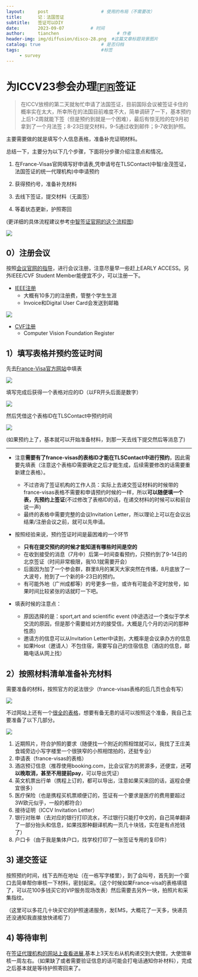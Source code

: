 ```yaml
---
layout:     post                    # 使用的布局（不需要改）
title:      记：法国签证
subtitle:   签证可以DIY
date:       2023-09-07          # 时间
author:     tianchen                      # 作者
header-img: img/diffusion/disco-28.png  #这篇文章标题背景图片  
catalog: true                       # 是否归档
tags:                               #标签
     - survey
---
```



# 为ICCV23参会办理🇫🇷签证

> 在ICCV放榜的第二天就匆忙申请了法国签证，目前国际会议被签证卡住的概率实在太大，所幸所在的法国目前难度不大，简单调研了一下，基本预约上后1-2周就能下签（但是预约到就是一个困难），最后有惊无险的在9月初拿到了一个月法签；8-23日提交材料，9-5通过收到邮件；9-7收到护照。

主要需要做的就是填写个人信息表格，准备补充证明材料。

总结一下，主要分为以下几个步骤，下面将分步骤介绍注意点和情况。

1. 在France-Visas官网填写好申请表,凭申请号在TLSContact(中智/金茂签证，法国签证的统一代理机构)中申请预约

2. 获得预约号，准备补充材料

3. 去线下签证，提交材料（无面签）

4. 等着状态更新，护照寄回

(更详细的具体流程建议参考[中智签证官网的这个流程图](https://visas-fr.tlscontact.com/procedure/cn/cnWUH2fr))

![](https://github.com/A-suozhang/MyPicBed/raw/master/img/20230907230056.png)

## 0）注册会议

按照[会议官网的指导](https://iccv2023.thecvf.com/registration.details-85.php)，进行会议注册，注意尽量早一些赶上EARLY ACCESS。另外IEEE/CVF Student Member能便宜不少，可以注册一下。

- [IEEE注册](https://www.ieee.org/profile/membershipandsubscription/showMembershipsAndSubscriptions.html)
    - 大概有10多刀的注册费，管整个学生生涯
    - Invoice和Digital User Card会发送到邮箱

![](https://github.com/A-suozhang/MyPicBed/raw/master/img/20230907231909.png)

- [CVF注册](https://www.thecvf.com/)
    - Computer Vision Foundation Register

## 1）填写表格并预约签证时间

先去[France-Visa官方网站](https://france-visas.gouv.fr/zh/web/france-visas)中填表

![](https://github.com/A-suozhang/MyPicBed/raw/master/img/20230907230521.png)

填写完成后获得一个表格对应的ID（以FR开头后面是数字）

![](https://github.com/A-suozhang/MyPicBed/raw/master/img/20230907230726.png)

然后凭借这个表格ID在TLSContact中预约时间

![](https://github.com/A-suozhang/MyPicBed/raw/master/img/20230907230941.png)

(如果预约上了，基本就可以开始准备材料，到那一天去线下提交然后等消息了)

---

- 注意**需要有了france-visas的表格ID才能在TLSContact中进行预约**，因此需要先填表（注意这个表格ID需要确定之后才能生成，后续需要修改的话需要重新建立表格）。
    - 不过咨询了签证机构的工作人员：实际上去递交签证材料的时候带的france-visas表格不需要和申请预约时候的一样，所以**可以随便填一个表，先预约上签证**(不过修改了表格ID的话，在递交材料的时候可以和前台说一声)
    - 最终的表格中需要完整的会议Invitation Letter，所以理论上可以在会议出结果/注册会议之前，就可以先申请。

- 按照经验来说，预约签证时间是最困难的一个环节
    - **只有在提交预约的时候才能知道有哪些时间是空的**
    - 在收到接受的消息（7月中）后第一时间查看预约，只预约到了9-14日的北京签证（时间非常极限，我10.1就需要开会）
    - 后面因为加了一个参会群，群里8月的某天大家突然在传播，8月底放了一大波号，抢到了一个新的8-23日的预约。
    - 有可能外地（广州成都等）的号更多一些，或许有可能会不定时放号，如果时间比较紧张的话就盯一下吧。

- 填表时候的注意点：
    - 原因选择的是：sport,art and scientific event (中途选过一个类似于学术交流的原因，但是那个需要给对方的接受信，大概是几个月的访问的那种性质)
    - 邀请方的信息可以从Invitation Letter中读到，大概率是会议承办方的信息
    - 如果Host（邀请人）不包住宿，需要写自己的住宿信息（酒店的信息，邮箱电话从网上找）

## 2）按照材料清单准备补充材料

需要准备的材料，按照官方的说法很少（france-visas表格的后几页也会有写）

![](https://github.com/A-suozhang/MyPicBed/raw/master/img/20230907232650.png)


不过网站上还有一个[很全的表格](http://www.yzyexpo.com/upload/1/editor/1603349423147.pdf)，想要有备无患的话可以按照这个准备，我自己主要准备了以下几部分。

![](https://github.com/A-suozhang/MyPicBed/raw/master/img/20230907232751.png)

1. 近期照片，符合护照的要求（随便找一个附近的照相馆就可以，我找了王庄美食城旁边小写字楼里一个很狭窄的小照相馆拍的，还挺专业）
2. 申请表（france-visas的表格）
3. 酒店预订信息（推荐使用booking.com，比会议官方的房源多，还便宜，还**可以晚取消，甚至不用提前pay**，可以导出凭证）
4. 英文机票出行单（携程上订的，都可以导出，注意如果买来回的话，返程会便宜很多）
5. 医疗保险（也是携程买机票顺便订的，签证有一个要求是医疗的费用要超过3W欧元似乎，一般的都符合）
6. 接待证明（ICCV Invitation Letter）
7. 银行对账单（去对应的银行打印流水，不过银行只能打中文的，自己简单翻译了一部分抬头和信息，如果找那种翻译机构一页几十块钱，实在是有点抢钱了）
8. 户口卡（由于我是集体户口，找学校打印了一张签证专用的复印件）


## 3) 递交签证

按照预约时间，线下去所在地址（在一栋写字楼里），到了会叫号，首先到一个窗口去简单帮你审核一下材料，密封起来。（这个时候如果France-visa的表格填错了，可以花100多钱买它的VIP服务现场改表）然后需要去另外一块，拍照片和采集指纹。

（这里可以多花几十块买它的护照速递服务，发EMS，大概花了一天多，快递员还没通知我直接放快递柜了）

## 4) 等待审判

在[签证代理机构的网站上查看进展](https://visas-fr.tlscontact.com/formGroup/cn/cnWUH2fr),基本上3天左右从机构递交到大使馆，大使馆审核一周左右。（如果缺了或者需要验证信息的话可能会打电话通知你补材料），完成之后基本就是等待护照寄回来了。